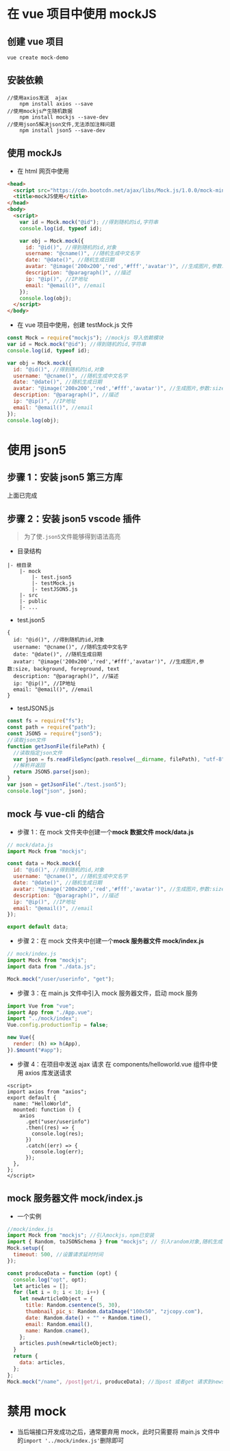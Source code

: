 # 在 vue 项目中使用 mockJS

## 创建 vue 项目

```
vue create mock-demo
```

## 安装依赖

```
//使用axios发送  ajax
    npm install axios --save
//使用mockjs产生随机数据
    npm install mockjs --save-dev
//使用json5解决json文件,无法添加注释问题
    npm install json5 --save-dev
```

## 使用 mockJs

- 在 html 网页中使用

```html
<head>
  <script src="https://cdn.bootcdn.net/ajax/libs/Mock.js/1.0.0/mock-min.js"></script>
  <title>mockJS使用</title>
</head>
<body>
  <script>
    var id = Mock.mock("@id"); //得到随机的id,字符串
    console.log(id, typeof id);

    var obj = Mock.mock({
      id: "@id()", //得到随机的id,对象
      username: "@cname()", //随机生成中文名字
      date: "@date()", //随机生成日期
      avatar: "@image('200x200','red','#fff','avatar')", //生成图片,参数:size, background, foreground, text
      description: "@paragraph()", //描述
      ip: "@ip()", //IP地址
      email: "@email()", //email
    });
    console.log(obj);
  </script>
</body>
```

- 在 vue 项目中使用，创建 testMock.js 文件

```js
const Mock = require("mockjs"); //mockjs 导入依赖模块
var id = Mock.mock("@id"); //得到随机的id,字符串
console.log(id, typeof id);

var obj = Mock.mock({
  id: "@id()", //得到随机的id,对象
  username: "@cname()", //随机生成中文名字
  date: "@date()", //随机生成日期
  avatar: "@image('200x200','red','#fff','avatar')", //生成图片,参数:size, background, foreground, text
  description: "@paragraph()", //描述
  ip: "@ip()", //IP地址
  email: "@email()", //email
});
console.log(obj);
```

# 使用 json5

## 步骤 1：安装 json5 第三方库

上面已完成

## 步骤 2：安装 json5 vscode 插件

> 为了使`.json5`文件能够得到语法高亮

- 目录结构

```
|- 根目录
    |- mock
        |- test.json5
        |- testMock.js
        |- testJSON5.js
    |- src
    |- public
    |- ...
```

- test.json5

```json5
{
  id: "@id()", //得到随机的id,对象
  username: "@cname()", //随机生成中文名字
  date: "@date()", //随机生成日期
  avatar: "@image('200x200','red','#fff','avatar')", //生成图片,参数:size, background, foreground, text
  description: "@paragraph()", //描述
  ip: "@ip()", //IP地址
  email: "@email()", //email
}
```

- testJSON5.js

```js
const fs = require("fs");
const path = require("path");
const JSON5 = require("json5");
//读取json文件
function getJsonFile(filePath) {
  //读取指定json文件
  var json = fs.readFileSync(path.resolve(__dirname, filePath), "utf-8");
  //解析并返回
  return JSON5.parse(json);
}
var json = getJsonFile("./test.json5");
console.log("json", json);
```

## mock 与 vue-cli 的结合

- 步骤 1：在 mock 文件夹中创建一个**mock 数据文件 mock/data.js**

```js
// mock/data.js
import Mock from "mockjs";

const data = Mock.mock({
  id: "@id()", //得到随机的id,对象
  username: "@cname()", //随机生成中文名字
  date: "@date()", //随机生成日期
  avatar: "@image('200x200','red','#fff','avatar')", //生成图片,参数:size, background, foreground, text
  description: "@paragraph()", //描述
  ip: "@ip()", //IP地址
  email: "@email()", //email
});

export default data;
```

- 步骤 2：在 mock 文件夹中创建一个**mock 服务器文件 mock/index.js**

```js
// mock/index.js
import Mock from "mockjs";
import data from "./data.js";

Mock.mock("/user/userinfo", "get");
```

- 步骤 3：在 main.js 文件中引入 mock 服务器文件，启动 mock 服务

```js
import Vue from "vue";
import App from "./App.vue";
import "../mock/index";
Vue.config.productionTip = false;

new Vue({
  render: (h) => h(App),
}).$mount("#app");
```

- 步骤 4：在项目中发送 ajax 请求
  在 components/helloworld.vue 组件中使用 axios 库发送请求

```vue
<script>
import axios from "axios";
export default {
  name: "HelloWorld",
  mounted: function () {
    axios
      .get("user/userinfo")
      .then((res) => {
        console.log(res);
      })
      .catch((err) => {
        console.log(err);
      });
  },
};
</script>
```

## mock 服务器文件 mock/index.js

- 一个实例

```js
//mock/index.js
import Mock from "mockjs"; //引入mockjs，npm已安装
import { Random, toJSONSchema } from "mockjs"; // 引入random对象,随机生成数据的对象，（与占位符@一样）
Mock.setup({
  timeout: 500, //设置请求延时时间
});

const produceData = function (opt) {
  console.log("opt", opt);
  let articles = [];
  for (let i = 0; i < 10; i++) {
    let newArticleObject = {
      title: Random.csentence(5, 30),
      thumbnail_pic_s: Random.dataImage("100x50", "zjcopy.com"),
      date: Random.date() + "" + Random.time(),
      email: Random.email(),
      name: Random.cname(),
    };
    articles.push(newArticleObject);
  }
  return {
    data: articles,
  };
};
Mock.mock("/name", /post|get/i, produceData); //当post 或者get 请求到news路由时MOCK会拦截请求并返回
```

# 禁用 mock

- 当后端接口开发成功之后，通常要弃用 mock，此时只需要将 main.js 文件中的`import '../mock/index.js'`删除即可
